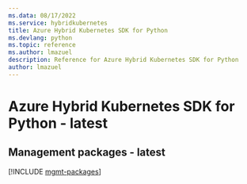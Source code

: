 ```yaml
---
ms.data: 08/17/2022
ms.service: hybridkubernetes
title: Azure Hybrid Kubernetes SDK for Python
ms.devlang: python
ms.topic: reference
ms.author: lmazuel
description: Reference for Azure Hybrid Kubernetes SDK for Python
author: lmazuel
---
```

# Azure Hybrid Kubernetes SDK for Python - latest

## Management packages - latest
[!INCLUDE [mgmt-packages](hybrid-kubernetes-mgmt-index.md)]
